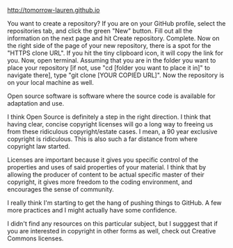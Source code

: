 http://tomorrow-lauren.github.io

You want to create a repository? If you are on your GitHub profile, select the repositories tab, and click the green "New" button. Fill out all the information on the next page and hit Create repository. Complete. Now on the right side of the page of your new repository, there is a spot for the "HTTPS clone URL". If you hit the tiny clipboard icon, it will copy the link for you. Now, open terminal. Assuming that you are in the folder you want to place your repository [if not, use "cd [folder you want to place it in]" to navigate there], type "git clone [YOUR COPIED URL]". Now the repository is on your local machine as well.

Open source software is software where the source code is available for adaptation and use.

I think Open Source is definitely a step in the right direction. I think that having clear, concise copyright licenses will go a long way to freeing us from these ridiculous copyright/estate cases. I mean, a 90 year exclusive copyright is ridiculous. This is also such a far distance from where copyright law started.

Licenses are important because it gives you specific control of the properties and uses of said properties of your material. I think that by allowing the producer of content to be actual specific master of their copyright, it gives more freedom to the coding environment, and encourages the sense of community.

I really think I'm starting to get the hang of pushing things to GitHub. A few more practices and I might actually have some confidence.

I didn't find any resources on this particular subject, but I sugggest that if you are interested in copyright in other forms as well, check out Creative Commons licenses.
